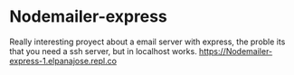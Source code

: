 # Nodemailer-express
Really interesting proyect about a email server with express, the proble its that you need a ssh server, but in localhost works.
https://Nodemailer-express-1.elpanajose.repl.co
